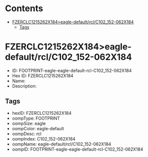 



Contents
========

* [FZERCLC1215262X184>eagle-default/rcl/C102_152-062X184](#fzerclc1215262x184eagle-defaultrclc102_152-062x184)
	* [Tags](#tags)

# FZERCLC1215262X184>eagle-default/rcl/C102_152-062X184

- ID: FOOTPRINT-eagle-eagle-default-rcl-C102_152-062X184
- Hex ID: FZERCLC1215262X184
- Name: 
- Description: 

## Tags

- hexID: FZERCLC1215262X184
- oompType: FOOTPRINT
- oompSize: eagle
- oompColor: eagle-default
- oompDesc: rcl
- oompIndex: C102_152-062X184
- oompName: eagle-default/rcl/C102_152-062X184
- oompID: FOOTPRINT-eagle-eagle-default-rcl-C102_152-062X184
